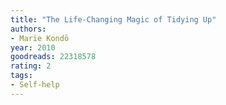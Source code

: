 ```yaml
---
title: "The Life-Changing Magic of Tidying Up"
authors:
- Marie Kondō
year: 2010
goodreads: 22318578
rating: 2
tags:
- Self-help
---
```

